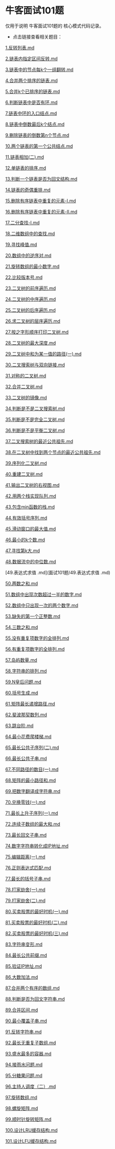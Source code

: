 # 牛客面试101题



仅用于说明 牛客面试101题的 核心模式代码记录。

- 点击链接查看相关题目：

 [1.反转列表.md](面试101题/1.反转列表.md) 

 [2.链表内指定区间反转.md](面试101题/2.链表内指定区间反转.md) 

 [3.链表中的节点每k个一组翻转.md](面试101题/3.链表中的节点每k个一组翻转.md) 

 [4.合并两个排序的链表.md](面试101题/4.合并两个排序的链表.md) 

 [5.合并k个已排序的链表.md](面试101题/5.合并k个已排序的链表.md) 

 [6.判断链表中是否有环.md](面试101题/6.判断链表中是否有环.md) 

 [7.链表中环的入口结点.md](面试101题/7.链表中环的入口结点.md) 

 [8.链表中倒数最后k个结点.md](面试101题/8.链表中倒数最后k个结点.md) 

 [9.删除链表的倒数第n个节点.md](面试101题/9.删除链表的倒数第n个节点.md) 

 [10.两个链表的第一个公共结点.md](面试101题/10.两个链表的第一个公共结点.md) 

 [11.链表相加(二).md](面试101题/11.链表相加(二).md) 

 [12.单链表的排序.md](面试101题/12.单链表的排序.md) 

 [13.判断一个链表是否为回文结构.md](面试101题/13.判断一个链表是否为回文结构.md) 

 [14.链表的奇偶重排.md](面试101题/14.链表的奇偶重排.md) 

 [15.删除有序链表中重复的元素-I.md](面试101题/15.删除有序链表中重复的元素-I.md) 

 [16.删除有序链表中重复的元素-II.md](面试101题/16.删除有序链表中重复的元素-II.md) 

 [17.二分查找-I.md](面试101题/17.二分查找-I.md) 

 [18.二维数组中的查找.md](面试101题/18.二维数组中的查找.md) 

 [19.寻找峰值.md](面试101题/19.寻找峰值.md) 

 [20.数组中的逆序对.md](面试101题/20.数组中的逆序对.md) 

 [21.旋转数组的最小数字.md](面试101题/21.旋转数组的最小数字.md) 

 [22.比较版本号.md](面试101题/22.比较版本号.md) 

 [23.二叉树的前序遍历.md](面试101题/23.二叉树的前序遍历.md) 

 [24.二叉树的中序遍历.md](面试101题/24.二叉树的中序遍历.md) 

 [25.二叉树的后序遍历.md](面试101题/25.二叉树的后序遍历.md) 

 [26.求二叉树的层序遍历.md](面试101题/26.求二叉树的层序遍历.md) 

 [27.按之字形顺序打印二叉树.md](面试101题/27.按之字形顺序打印二叉树.md) 

 [28.二叉树的最大深度.md](面试101题/28.二叉树的最大深度.md) 

 [29.二叉树中和为某一值的路径(一).md](面试101题/29.二叉树中和为某一值的路径(一).md) 

 [30.二叉搜索树与双向链接.md](面试101题/30.二叉搜索树与双向链接.md) 

 [31.对称的二叉树.md](面试101题/31.对称的二叉树.md) 

 [32.合并二叉树.md](面试101题/32.合并二叉树.md) 

 [33.二叉树的镜像.md](面试101题/33.二叉树的镜像.md) 

 [34.判断是不是二叉搜索树.md](面试101题/34.判断是不是二叉搜索树.md) 

 [35.判断是不是完全二叉树.md](面试101题/35.判断是不是完全二叉树.md) 

 [36.判断是不是平衡二叉树.md](面试101题/36.判断是不是平衡二叉树.md) 

 [37.二叉搜索树的最近公共祖先.md](面试101题/37.二叉搜索树的最近公共祖先.md) 

 [38.在二叉树中找到两个节点的最近公共祖先.md](面试101题/38.在二叉树中找到两个节点的最近公共祖先.md) 

 [39.序列化二叉树.md](面试101题/39.序列化二叉树.md) 

 [40.重建二叉树.md](面试101题/40.重建二叉树.md) 

 [41.输出二叉树的右视图.md](面试101题/41.输出二叉树的右视图.md) 

 [42.用两个栈实现队列.md](面试101题/42.用两个栈实现队列.md) 

 [43.包含min函数的栈.md](面试101题/43.包含min函数的栈.md) 

 [44.有效括号序列.md](面试101题/44.有效括号序列.md) 

 [45.滑动窗口的最大值.md](面试101题/45.滑动窗口的最大值.md) 

 [46.最小的k个数.md](面试101题/46.最小的k个数.md) 

 [47.寻找第k大.md](面试101题/47.寻找第k大.md) 

 [48.数据流中的中位数.md](面试101题/48.数据流中的中位数.md) 

 [49.表达式求值 .md](面试101题/49.表达式求值 .md) 

 [50.两数之和.md](面试101题/50.两数之和.md) 

 [51.数组中出现次数超过一半的数字.md](面试101题/51.数组中出现次数超过一半的数字.md) 

 [52.数组中只出现一次的两个数字.md](面试101题/52.数组中只出现一次的两个数字.md) 

 [53.缺失的第一个正整数.md](面试101题/53.缺失的第一个正整数.md) 

 [54.三数之和.md](面试101题/54.三数之和.md) 

 [55.没有重复项数字的全排列.md](面试101题/55.没有重复项数字的全排列.md) 

 [56.有重复项数字的全排列.md](面试101题/56.有重复项数字的全排列.md) 

 [57.岛屿数量.md](面试101题/57.岛屿数量.md) 

 [58.字符串的排列.md](面试101题/58.字符串的排列.md) 

 [59.N皇后问题.md](面试101题/59.N皇后问题.md) 

 [60.括号生成.md](面试101题/60.括号生成.md) 

 [61.矩阵最长递增路径.md](面试101题/61.矩阵最长递增路径.md) 

 [62.斐波那契数列.md](面试101题/62.斐波那契数列.md) 

 [63.跳台阶.md](面试101题/63.跳台阶.md) 

 [64.最小花费爬楼梯.md](面试101题/64.最小花费爬楼梯.md) 

 [65.最长公共子序列(二).md](面试101题/65.最长公共子序列(二).md) 

 [66.最长公共子串.md](面试101题/66.最长公共子串.md) 

 [67.不同路径的数目(一).md](面试101题/67.不同路径的数目(一).md) 

 [68.矩阵的最小路径和.md](面试101题/68.矩阵的最小路径和.md) 

 [69.把数字翻译成字符串.md](面试101题/69.把数字翻译成字符串.md) 

 [70.兑换零钱(一).md](面试101题/70.兑换零钱(一).md) 

 [71.最长上升子序列(一).md](面试101题/71.最长上升子序列(一).md) 

 [72.连续子数组的最大和.md](面试101题/72.连续子数组的最大和.md) 

 [73.最长回文子串.md](面试101题/73.最长回文子串.md) 

 [74.数字字符串转化成IP地址.md](面试101题/74.数字字符串转化成IP地址.md) 

 [75.编辑距离(一).md](面试101题/75.编辑距离(一).md) 

 [76.正则表达式匹配.md](面试101题/76.正则表达式匹配.md) 

 [77.最长的括号子串.md](面试101题/77.最长的括号子串.md) 

 [78.打家劫舍(一).md](面试101题/78.打家劫舍(一).md) 

 [79.打家劫舍(二).md](面试101题/79.打家劫舍(二).md) 

 [80.买卖股票的最好时机(一).md](面试101题/80.买卖股票的最好时机(一).md) 

 [81.买卖股票的最好时机(二).md](面试101题/81.买卖股票的最好时机(二).md) 

 [82.买卖股票的最好时机(三).md](面试101题/82.买卖股票的最好时机(三).md) 

 [83.字符串变形.md](面试101题/83.字符串变形.md) 

 [84.最长公共前缀.md](面试101题/84.最长公共前缀.md) 

 [85.验证IP地址.md](面试101题/85.验证IP地址.md) 

 [86.大数加法.md](面试101题/86.大数加法.md) 

 [87.合并两个有序的数组.md](面试101题/87.合并两个有序的数组.md) 

 [88.判断是否为回文字符串.md](面试101题/88.判断是否为回文字符串.md) 

 [89.合并区间.md](面试101题/89.合并区间.md) 

 [90.最小覆盖子串.md](面试101题/90.最小覆盖子串.md) 

 [91.反转字符串.md](面试101题/91.反转字符串.md) 

 [92.最长无重复子数组.md](面试101题/92.最长无重复子数组.md) 

 [93.盛水最多的容器.md](面试101题/93.盛水最多的容器.md) 

 [94.接雨水问题.md](面试101题/94.接雨水问题.md) 

 [95.分糖果问题.md](面试101题/95.分糖果问题.md) 

 [96.主持人调度（二）.md](面试101题/96.主持人调度（二）.md) 

 [97.旋转数组.md](面试101题/97.旋转数组.md) 

 [98.螺旋矩阵.md](面试101题/98.螺旋矩阵.md) 

 [99.顺时针旋转矩阵.md](面试101题/99.顺时针旋转矩阵.md) 

 [100.设计LRU缓存结构.md](面试101题/100.设计LRU缓存结构.md) 

 [101.设计LFU缓存结构.md](面试101题/101.设计LFU缓存结构.md) 









